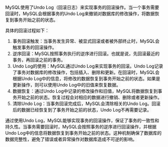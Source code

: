 <font style="color:rgb(0, 0, 0);background-color:rgb(248, 248, 248);">MySQL使用了Undo Log（回滚日志）来实现事务的回滚操作。当一个事务需要回滚时，MySQL会根据事务的Undo Log来撤销对数据库的修改操作，将数据恢复到事务开始之前的状态。</font>

<font style="color:rgb(0, 0, 0);background-color:rgb(248, 248, 248);">具体的回滚过程如下：</font>

1. <font style="color:rgb(0, 0, 0);background-color:rgb(248, 248, 248);">事务回滚触发：当事务发生异常、被显式回滚或者被外部终止时，MySQL会触发事务的回滚操作。</font>
2. <font style="color:rgb(0, 0, 0);background-color:rgb(248, 248, 248);">逆序回滚：MySQL按照事务执行的逆序进行回滚。也就是说，先回滚最近的事务，再回滚之前的事务。</font>
3. <font style="color:rgb(0, 0, 0);background-color:rgb(248, 248, 248);">Undo Log的使用：MySQL通过Undo Log来实现事务的回滚。Undo Log记录了事务对数据库的修改操作，包括插入、删除和更新。在回滚时，MySQL会根据Undo Log中的信息，将修改的数据恢复到事务开始之前的状态。如果是更新操作，则可以使用Undo Log中的旧值来恢复数据。</font>
4. <font style="color:rgb(0, 0, 0);background-color:rgb(248, 248, 248);">数据恢复：通过Undo Log中记录的修改操作和旧值，MySQL将数据恢复到事务开始之前的状态。恢复过程会对相应的数据进行撤销、删除或者更新操作。</font>
5. <font style="color:rgb(0, 0, 0);background-color:rgb(248, 248, 248);">清除Undo Log：当事务回滚完成后，MySQL会清除相关的Undo Log。回滚后的数据已经恢复到了事务开始之前的状态，Undo Log不再需要记录。</font>

<font style="color:rgb(0, 0, 0);background-color:rgb(248, 248, 248);">通过使用Undo Log，MySQL能够实现事务的回滚操作，保证了事务的一致性和持久性。当事务需要回滚时，MySQL会按照事务的逆序进行回滚操作，并根据Undo Log中的信息将数据恢复到事务开始之前的状态。这种机制确保了数据库的数据完整性，避免了错误或者异常操作对数据库造成不可逆的影响。</font>

